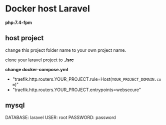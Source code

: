 # Docker host Laravel

**php:7.4-fpm**


## host project

change this project folder name to your own project name.

clone your laravel project to **./src**

**change docker-compose.yml**

- "traefik.http.routers.YOUR_PROJECT.rule=Host(`YOUR_PROJECT_DOMAIN.com`)"
- "traefik.http.routers.YOUR_PROJECT.entrypoints=websecure"

## mysql

DATABASE: laravel
USER: root
PASSWORD: password